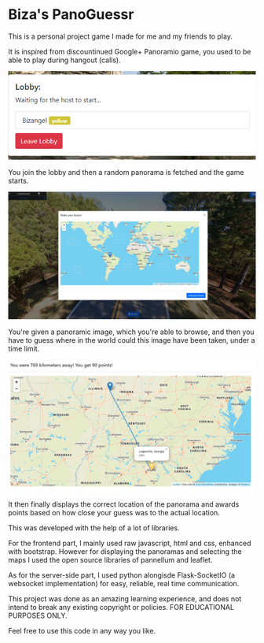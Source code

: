 # Biza's PanoGuessr

This is a personal project game I made for me and my friends to play.

It is inspired from discountinued Google+ Panoramio game, you used to be able to play during hangout (calls).


![Lobby](lobby.png)

You join the lobby and then a random panorama is fetched and the game starts.

![Game](sample_location.png)

You're given a panoramic image, which you're able to browse, and then you have to guess where in the world could this image have been taken, under a time limit.

![Guessed](sample_guess.png)

It then finally displays the correct location of the panorama and awards points based on how close your guess was to the actual location.

This was developed with the help of a lot of libraries.

For the frontend part, I mainly used raw javascript, html and css, enhanced with bootstrap.
However for displaying the panoramas and selecting the maps I used the open source libraries of pannellum and leaflet.

As for the server-side part, I used python alongisde Flask-SocketIO (a websocket implementation) for easy, reliable, real time communication.

This project was done as an amazing learning experience, and does not intend to break any existing copyright or policies. FOR EDUCATIONAL PURPOSES ONLY.

Feel free to use this code in any way you like.

